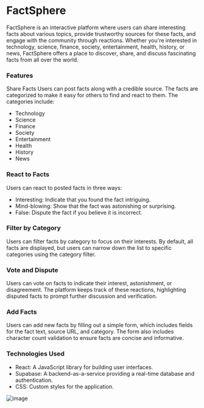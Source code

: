 # FactSphere
FactSphere is an interactive platform where users can share interesting facts about various topics, provide trustworthy sources for these facts, and engage with the community through reactions. Whether you're interested in technology, science, finance, society, entertainment, health, history, or news, FactSphere offers a place to discover, share, and discuss fascinating facts from all over the world.

### Features
Share Facts
Users can post facts along with a credible source. The facts are categorized to make it easy for others to find and react to them. The categories include:
- Technology
- Science
- Finance
- Society
- Entertainment
- Health
- History
- News

### React to Facts
Users can react to posted facts in three ways:
- Interesting: Indicate that you found the fact intriguing.
- Mind-blowing: Show that the fact was astonishing or surprising.
- False: Dispute the fact if you believe it is incorrect.

### Filter by Category
Users can filter facts by category to focus on their interests. By default, all facts are displayed, but users can narrow down the list to specific categories using the category filter.

### Vote and Dispute
Users can vote on facts to indicate their interest, astonishment, or disagreement. The platform keeps track of these reactions, highlighting disputed facts to prompt further discussion and verification.

### Add Facts
Users can add new facts by filling out a simple form, which includes fields for the fact text, source URL, and category. The form also includes character count validation to ensure facts are concise and informative.

### Technologies Used
- React: A JavaScript library for building user interfaces.
- Supabase: A backend-as-a-service providing a real-time database and authentication.
- CSS: Custom styles for the application.

![image](https://github.com/user-attachments/assets/0eae32eb-3cf3-46f0-814f-27de43d52946)
